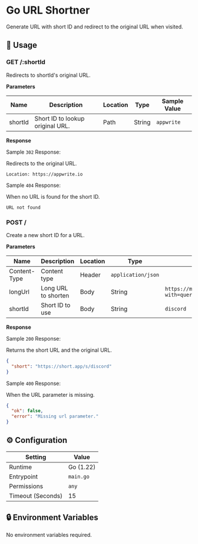 # Go URL Shortner
Generate URL with short ID and redirect to the original URL when visited.

## 🧰 Usage

### GET /:shortId

Redirects to shortId's original URL.

**Parameters**

| Name    | Description                      | Location | Type   | Sample Value |
| ------- | -------------------------------- | -------- | ------ | ------------ |
| shortId | Short ID to lookup original URL. | Path     | String | `appwrite`    |

**Response**

Sample `302` Response:

Redirects to the original URL.

```text
Location: https://appwrite.io
```

Sample `404` Response:

When no URL is found for the short ID.

```text
URL not found
```

### POST /

Create a new short ID for a URL.

**Parameters**

| Name         | Description                                           | Location | Type               | Sample Value                                                   |
| ------------ | ----------------------------------------------------- | -------- | ------------------ | -------------------------------------------------------------- |
| Content-Type | Content type                                          | Header   | `application/json` |
| longUrl      | Long URL to shorten                                   | Body     | String             | `https://mywebapp.com/pages/hugelongurl?with=query&params=123` |
| shortId      | Short ID to use                                       | Body     | String             | `discord`                                                      |

**Response**

Sample `200` Response:

Returns the short URL and the original URL.

```json
{
  "short": "https://short.app/s/discord"
}
```

Sample `400` Response:

When the URL parameter is missing.

```json
{
  "ok": false,
  "error": "Missing url parameter."
}
```


## ⚙️ Configuration

| Setting           | Value         |
| ----------------- | ------------- |
| Runtime           | Go (1.22)     |
| Entrypoint        | `main.go`     |
| Permissions       | `any`         |
| Timeout (Seconds) | 15            |

## 🔒 Environment Variables

No environment variables required.
